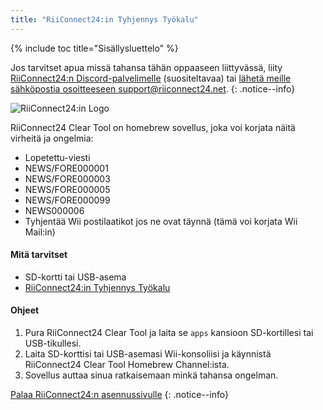 ```yaml
---
title: "RiiConnect24:in Tyhjennys Työkalu"
---
```


{% include toc title="Sisällysluettelo" %}

Jos tarvitset apua missä tahansa tähän oppaaseen liittyvässä, liity [RiiConnect24:n Discord-palvelimelle](https://discord.gg/rc24) (suositeltavaa) tai [ lähetä meille sähköpostia osoitteeseen support@riiconnect24.net](mailto:support@riiconnect24.net).
{: .notice--info}

![RiiConnect24:in Logo](/images/WiiRC24Logo.jpg)

RiiConnect24 Clear Tool on homebrew sovellus, joka voi korjata näitä virheitä ja ongelmia:

+ Lopetettu-viesti
+ NEWS/FORE000001
+ NEWS/FORE000003
+ NEWS/FORE000005
+ NEWS/FORE000099
+ NEWS000006
+ Tyhjentää Wii postilaatikot jos ne ovat täynnä (tämä voi korjata Wii Mail:in)

#### Mitä tarvitset
* SD-kortti tai USB-asema
* [RiiConnect24:in Tyhjennys Työkalu](https://oscwii.org/library/app/RC24-Clear-Tool)

#### Ohjeet

1. Pura RiiConnect24 Clear Tool ja laita se `apps` kansioon SD-kortillesi tai USB-tikullesi.
2. Laita SD-korttisi tai USB-asemasi Wii-konsoliisi ja käynnistä RiiConnect24 Clear Tool Homebrew Channel:ista.
3. Sovellus auttaa sinua ratkaisemaan minkä tahansa ongelman.

[Palaa RiiConnect24:n asennussivulle](riiconnect24)
{: .notice--info}
